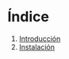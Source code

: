 # Índice

1. [Introducción](Files/Introduction/Introduction.md)
2. [Instalación](Files/Instalation/Instalation.md)